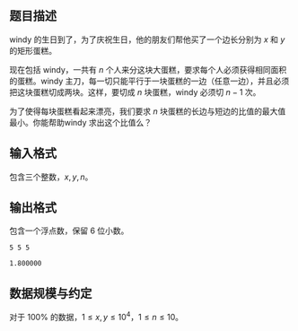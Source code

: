 ## 题目描述

windy 的生日到了，为了庆祝生日，他的朋友们帮他买了一个边长分别为 $x$ 和 $y$ 的矩形蛋糕。

现在包括 windy，一共有 $n$ 个人来分这块大蛋糕，要求每个人必须获得相同面积的蛋糕。windy 主刀，每一切只能平行于一块蛋糕的一边（任意一边），并且必须把这块蛋糕切成两块。这样，要切成 $n$ 块蛋糕，windy 必须切 $n - 1$ 次。

为了使得每块蛋糕看起来漂亮，我们要求 $n$ 块蛋糕的长边与短边的比值的最大值最小。你能帮助windy 求出这个比值么？

## 输入格式

包含三个整数，$x, y, n$。

## 输出格式

包含一个浮点数，保留 $6$ 位小数。

```input1
5 5 5
```

```output1
1.800000
```

## 数据规模与约定

对于 $100\%$ 的数据，$1 \le x, y \le 10^4$，$1 \le n \le 10$。